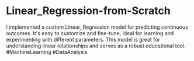 # Linear_Regression-from-Scratch
I implemented a custom Linear_Regression model for predicting continuous outcomes. It's easy to customize and fine-tune, ideal for learning and experimenting with different parameters. This model is great for understanding linear relationships and serves as a robust educational tool.  #MachineLearning #DataAnalysis
